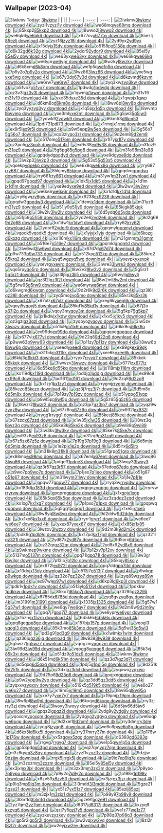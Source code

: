 ## Wallpaper (2023-04)
![3lwkmv](https://w.wallhaven.cc/full/3l/wallhaven-3lwkmv.jpg) Today: [3lwkmv](https://th.wallhaven.cc/small/3l/3lwkmv.jpg)
|      |      |      |
| :----: | :----: | :----: |
|![3lwkmv](https://th.wallhaven.cc/small/3l/3lwkmv.jpg)[3lwkmv download 4k](https://wallhaven.cc/w/3lwkmv)|![zyzl1v](https://th.wallhaven.cc/small/zy/zyzl1v.jpg)[zyzl1v download 4k](https://wallhaven.cc/w/zyzl1v)|![we68mq](https://th.wallhaven.cc/small/we/we68mq.jpg)[we68mq download 4k](https://wallhaven.cc/w/we68mq)|
|![85kxp2](https://th.wallhaven.cc/small/85/85kxp2.jpg)[85kxp2 download 4k](https://wallhaven.cc/w/85kxp2)|![l8wwo2](https://th.wallhaven.cc/small/l8/l8wwo2.jpg)[l8wwo2 download 4k](https://wallhaven.cc/w/l8wwo2)|![we6qk6](https://th.wallhaven.cc/small/we/we6qk6.jpg)[we6qk6 download 4k](https://wallhaven.cc/w/we6qk6)|
|![x677ov](https://th.wallhaven.cc/small/x6/x677ov.jpg)[x677ov download 4k](https://wallhaven.cc/w/x677ov)|![85ezlj](https://th.wallhaven.cc/small/85/85ezlj.jpg)[85ezlj download 4k](https://wallhaven.cc/w/85ezlj)|![zyz18j](https://th.wallhaven.cc/small/zy/zyz18j.jpg)[zyz18j download 4k](https://wallhaven.cc/w/zyz18j)|
|![2yd9yx](https://th.wallhaven.cc/small/2y/2yd9yx.jpg)[2yd9yx download 4k](https://wallhaven.cc/w/2yd9yx)|![jx15dy](https://th.wallhaven.cc/small/jx/jx15dy.jpg)[jx15dy download 4k](https://wallhaven.cc/w/jx15dy)|![o5158p](https://th.wallhaven.cc/small/o5/o5158p.jpg)[o5158p download 4k](https://wallhaven.cc/w/o5158p)|
|![d6k32g](https://th.wallhaven.cc/small/d6/d6k32g.jpg)[d6k32g download 4k](https://wallhaven.cc/w/d6k32g)|![2ydor9](https://th.wallhaven.cc/small/2y/2ydor9.jpg)[2ydor9 download 4k](https://wallhaven.cc/w/2ydor9)|![85el5y](https://th.wallhaven.cc/small/85/85el5y.jpg)[85el5y download 4k](https://wallhaven.cc/w/85el5y)|
|![we63yx](https://th.wallhaven.cc/small/we/we63yx.jpg)[we63yx download 4k](https://wallhaven.cc/w/we63yx)|![we66kq](https://th.wallhaven.cc/small/we/we66kq.jpg)[we66kq download 4k](https://wallhaven.cc/w/we66kq)|![we6ypr](https://th.wallhaven.cc/small/we/we6ypr.jpg)[we6ypr download 4k](https://wallhaven.cc/w/we6ypr)|
|![l8wzky](https://th.wallhaven.cc/small/l8/l8wzky.jpg)[l8wzky download 4k](https://wallhaven.cc/w/l8wzky)|![d6k8xm](https://th.wallhaven.cc/small/d6/d6k8xm.jpg)[d6k8xm download 4k](https://wallhaven.cc/w/d6k8xm)|![we1p5q](https://th.wallhaven.cc/small/we/we1p5q.jpg)[we1p5q download 4k](https://wallhaven.cc/w/we1p5q)|
|![7p9y2o](https://th.wallhaven.cc/small/7p/7p9y2o.jpg)[7p9y2o download 4k](https://wallhaven.cc/w/7p9y2o)|![3lwz86](https://th.wallhaven.cc/small/3l/3lwz86.jpg)[3lwz86 download 4k](https://wallhaven.cc/w/3lwz86)|![yxe5wg](https://th.wallhaven.cc/small/yx/yxe5wg.jpg)[yxe5wg download 4k](https://wallhaven.cc/w/yxe5wg)|
|![x67y3d](https://th.wallhaven.cc/small/x6/x67y3d.jpg)[x67y3d download 4k](https://wallhaven.cc/w/x67y3d)|![d6kzvm](https://th.wallhaven.cc/small/d6/d6kzvm.jpg)[d6kzvm download 4k](https://wallhaven.cc/w/d6kzvm)|![we6rw7](https://th.wallhaven.cc/small/we/we6rw7.jpg)[we6rw7 download 4k](https://wallhaven.cc/w/we6rw7)|
|![zyq3kw](https://th.wallhaven.cc/small/zy/zyq3kw.jpg)[zyq3kw download 4k](https://wallhaven.cc/w/zyq3kw)|![o51vo7](https://th.wallhaven.cc/small/o5/o51vo7.jpg)[o51vo7 download 4k](https://wallhaven.cc/w/o51vo7)|![1pdwdg](https://th.wallhaven.cc/small/1p/1pdwdg.jpg)[1pdwdg download 4k](https://wallhaven.cc/w/1pdwdg)|
|![qz3v3l](https://th.wallhaven.cc/small/qz/qz3v3l.jpg)[qz3v3l download 4k](https://wallhaven.cc/w/qz3v3l)|![jx1qwm](https://th.wallhaven.cc/small/jx/jx1qwm.jpg)[jx1qwm download 4k](https://wallhaven.cc/w/jx1qwm)|![m31v19](https://th.wallhaven.cc/small/m3/m31v19.jpg)[m31v19 download 4k](https://wallhaven.cc/w/m31v19)|
|![yxe35d](https://th.wallhaven.cc/small/yx/yxe35d.jpg)[yxe35d download 4k](https://wallhaven.cc/w/yxe35d)|![jx1qwp](https://th.wallhaven.cc/small/jx/jx1qwp.jpg)[jx1qwp download 4k](https://wallhaven.cc/w/jx1qwp)|![d6km8o](https://th.wallhaven.cc/small/d6/d6km8o.jpg)[d6km8o download 4k](https://wallhaven.cc/w/d6km8o)|
|![l8wv8p](https://th.wallhaven.cc/small/l8/l8wv8p.jpg)[l8wv8p download 4k](https://wallhaven.cc/w/l8wv8p)|![zyq3yy](https://th.wallhaven.cc/small/zy/zyq3yy.jpg)[zyq3yy download 4k](https://wallhaven.cc/w/zyq3yy)|![jx1q5p](https://th.wallhaven.cc/small/jx/jx1q5p.jpg)[jx1q5p download 4k](https://wallhaven.cc/w/jx1q5p)|
|![l8wvmp](https://th.wallhaven.cc/small/l8/l8wvmp.jpg)[l8wvmp download 4k](https://wallhaven.cc/w/l8wvmp)|![yxe3ml](https://th.wallhaven.cc/small/yx/yxe3ml.jpg)[yxe3ml download 4k](https://wallhaven.cc/w/yxe3ml)|![5g5jw3](https://th.wallhaven.cc/small/5g/5g5jw3.jpg)[5g5jw3 download 4k](https://wallhaven.cc/w/5g5jw3)|
|![2ydwk9](https://th.wallhaven.cc/small/2y/2ydwk9.jpg)[2ydwk9 download 4k](https://wallhaven.cc/w/2ydwk9)|![d6km53](https://th.wallhaven.cc/small/d6/d6km53.jpg)[d6km53 download 4k](https://wallhaven.cc/w/d6km53)|![1pdl73](https://th.wallhaven.cc/small/1p/1pdl73.jpg)[1pdl73 download 4k](https://wallhaven.cc/w/1pdl73)|
|![jx1rmq](https://th.wallhaven.cc/small/jx/jx1rmq.jpg)[jx1rmq download 4k](https://wallhaven.cc/w/jx1rmq)|![ex9r5l](https://th.wallhaven.cc/small/ex/ex9r5l.jpg)[ex9r5l download 4k](https://wallhaven.cc/w/ex9r5l)|![p9w5ep](https://th.wallhaven.cc/small/p9/p9w5ep.jpg)[p9w5ep download 4k](https://wallhaven.cc/w/p9w5ep)|
|![5g56o7](https://th.wallhaven.cc/small/5g/5g56o7.jpg)[5g56o7 download 4k](https://wallhaven.cc/w/5g56o7)|![vqo3zl](https://th.wallhaven.cc/small/vq/vqo3zl.jpg)[vqo3zl download 4k](https://wallhaven.cc/w/vqo3zl)|![9d2em8](https://th.wallhaven.cc/small/9d/9d2em8.jpg)[9d2em8 download 4k](https://wallhaven.cc/w/9d2em8)|
|![o517om](https://th.wallhaven.cc/small/o5/o517om.jpg)[o517om download 4k](https://wallhaven.cc/w/o517om)|![jx1l7y](https://th.wallhaven.cc/small/jx/jx1l7y.jpg)[jx1l7y download 4k](https://wallhaven.cc/w/jx1l7y)|![qz3po5](https://th.wallhaven.cc/small/qz/qz3po5.jpg)[qz3po5 download 4k](https://wallhaven.cc/w/qz3po5)|
|![ex9v38](https://th.wallhaven.cc/small/ex/ex9v38.jpg)[ex9v38 download 4k](https://wallhaven.cc/w/ex9v38)|![m31oz9](https://th.wallhaven.cc/small/m3/m31oz9.jpg)[m31oz9 download 4k](https://wallhaven.cc/w/m31oz9)|![5g5pg8](https://th.wallhaven.cc/small/5g/5g5pg8.jpg)[5g5pg8 download 4k](https://wallhaven.cc/w/5g5pg8)|
|![m31o98](https://th.wallhaven.cc/small/m3/m31o98.jpg)[m31o98 download 4k](https://wallhaven.cc/w/m31o98)|![gpqdyd](https://th.wallhaven.cc/small/gp/gpqdyd.jpg)[gpqdyd download 4k](https://wallhaven.cc/w/gpqdyd)|![yxe9dg](https://th.wallhaven.cc/small/yx/yxe9dg.jpg)[yxe9dg download 4k](https://wallhaven.cc/w/yxe9dg)|
|![3lw2p3](https://th.wallhaven.cc/small/3l/3lw2p3.jpg)[3lw2p3 download 4k](https://wallhaven.cc/w/3lw2p3)|![5g53x5](https://th.wallhaven.cc/small/5g/5g53x5.jpg)[5g53x5 download 4k](https://wallhaven.cc/w/5g53x5)|![vqoekp](https://th.wallhaven.cc/small/vq/vqoekp.jpg)[vqoekp download 4k](https://wallhaven.cc/w/vqoekp)|
|![we6x9q](https://th.wallhaven.cc/small/we/we6x9q.jpg)[we6x9q download 4k](https://wallhaven.cc/w/we6x9q)|![rry687](https://th.wallhaven.cc/small/rr/rry687.jpg)[rry687 download 4k](https://wallhaven.cc/w/rry687)|![85kjmy](https://th.wallhaven.cc/small/85/85kjmy.jpg)[85kjmy download 4k](https://wallhaven.cc/w/85kjmy)|
|![gpqdvq](https://th.wallhaven.cc/small/gp/gpqdvq.jpg)[gpqdvq download 4k](https://wallhaven.cc/w/gpqdvq)|![rry661](https://th.wallhaven.cc/small/rr/rry661.jpg)[rry661 download 4k](https://wallhaven.cc/w/rry661)|![m31yw1](https://th.wallhaven.cc/small/m3/m31yw1.jpg)[m31yw1 download 4k](https://wallhaven.cc/w/m31yw1)|
|![gpqd97](https://th.wallhaven.cc/small/gp/gpqd97.jpg)[gpqd97 download 4k](https://wallhaven.cc/w/gpqd97)|![jx1dk5](https://th.wallhaven.cc/small/jx/jx1dk5.jpg)[jx1dk5 download 4k](https://wallhaven.cc/w/jx1dk5)|![jx1d1m](https://th.wallhaven.cc/small/jx/jx1d1m.jpg)[jx1d1m download 4k](https://wallhaven.cc/w/jx1d1m)|
|![yxe9ed](https://th.wallhaven.cc/small/yx/yxe9ed.jpg)[yxe9ed download 4k](https://wallhaven.cc/w/yxe9ed)|![3lw2wv](https://th.wallhaven.cc/small/3l/3lw2wv.jpg)[3lw2wv download 4k](https://wallhaven.cc/w/3lw2wv)|![we6x6r](https://th.wallhaven.cc/small/we/we6x6r.jpg)[we6x6r download 4k](https://wallhaven.cc/w/we6x6r)|
|![kx1d1d](https://th.wallhaven.cc/small/kx/kx1d1d.jpg)[kx1d1d download 4k](https://wallhaven.cc/w/kx1d1d)|![rry6gw](https://th.wallhaven.cc/small/rr/rry6gw.jpg)[rry6gw download 4k](https://wallhaven.cc/w/rry6gw)|![ex9238](https://th.wallhaven.cc/small/ex/ex9238.jpg)[ex9238 download 4k](https://wallhaven.cc/w/ex9238)|
|![gpqdw3](https://th.wallhaven.cc/small/gp/gpqdw3.jpg)[gpqdw3 download 4k](https://wallhaven.cc/w/gpqdw3)|![jx1dem](https://th.wallhaven.cc/small/jx/jx1dem.jpg)[jx1dem download 4k](https://wallhaven.cc/w/jx1dem)|![m31yz9](https://th.wallhaven.cc/small/m3/m31yz9.jpg)[m31yz9 download 4k](https://wallhaven.cc/w/m31yz9)|
|![o51jy9](https://th.wallhaven.cc/small/o5/o51jy9.jpg)[o51jy9 download 4k](https://wallhaven.cc/w/o51jy9)|![85kjgk](https://th.wallhaven.cc/small/85/85kjgk.jpg)[85kjgk download 4k](https://wallhaven.cc/w/85kjgk)|![3lw2lv](https://th.wallhaven.cc/small/3l/3lw2lv.jpg)[3lw2lv download 4k](https://wallhaven.cc/w/3lw2lv)|
|![6d5ydq](https://th.wallhaven.cc/small/6d/6d5ydq.jpg)[6d5ydq download 4k](https://wallhaven.cc/w/6d5ydq)|![o51j59](https://th.wallhaven.cc/small/o5/o51j59.jpg)[o51j59 download 4k](https://wallhaven.cc/w/o51j59)|![2yd2e6](https://th.wallhaven.cc/small/2y/2yd2e6.jpg)[2yd2e6 download 4k](https://wallhaven.cc/w/2yd2e6)|
|![9d2g68](https://th.wallhaven.cc/small/9d/9d2g68.jpg)[9d2g68 download 4k](https://wallhaven.cc/w/9d2g68)|![kx1dw1](https://th.wallhaven.cc/small/kx/kx1dw1.jpg)[kx1dw1 download 4k](https://wallhaven.cc/w/kx1dw1)|![rry62j](https://th.wallhaven.cc/small/rr/rry62j.jpg)[rry62j download 4k](https://wallhaven.cc/w/rry62j)|
|![2ydor9](https://th.wallhaven.cc/small/2y/2ydor9.jpg)[2ydor9 download 4k](https://wallhaven.cc/w/2ydor9)|![gpqmyl](https://th.wallhaven.cc/small/gp/gpqmyl.jpg)[gpqmyl download 4k](https://wallhaven.cc/w/gpqmyl)|![vqodk5](https://th.wallhaven.cc/small/vq/vqodk5.jpg)[vqodk5 download 4k](https://wallhaven.cc/w/vqodk5)|
|![jx1yjy](https://th.wallhaven.cc/small/jx/jx1yjy.jpg)[jx1yjy download 4k](https://wallhaven.cc/w/jx1yjy)|![d6kozg](https://th.wallhaven.cc/small/d6/d6kozg.jpg)[d6kozg download 4k](https://wallhaven.cc/w/d6kozg)|![kx1l6m](https://th.wallhaven.cc/small/kx/kx1l6m.jpg)[kx1l6m download 4k](https://wallhaven.cc/w/kx1l6m)|
|![m31gmm](https://th.wallhaven.cc/small/m3/m31gmm.jpg)[m31gmm download 4k](https://wallhaven.cc/w/m31gmm)|![o516e7](https://th.wallhaven.cc/small/o5/o516e7.jpg)[o516e7 download 4k](https://wallhaven.cc/w/o516e7)|![gpqmld](https://th.wallhaven.cc/small/gp/gpqmld.jpg)[gpqmld download 4k](https://wallhaven.cc/w/gpqmld)|
|![3lw6wd](https://th.wallhaven.cc/small/3l/3lw6wd.jpg)[3lw6wd download 4k](https://wallhaven.cc/w/3lw6wd)|![x67d7d](https://th.wallhaven.cc/small/x6/x67d7d.jpg)[x67d7d download 4k](https://wallhaven.cc/w/x67d7d)|![p9w733](https://th.wallhaven.cc/small/p9/p9w733.jpg)[p9w733 download 4k](https://wallhaven.cc/w/p9w733)|
|![o512kp](https://th.wallhaven.cc/small/o5/o512kp.jpg)[o512kp download 4k](https://wallhaven.cc/w/o512kp)|![85krq2](https://th.wallhaven.cc/small/85/85krq2.jpg)[85krq2 download 4k](https://wallhaven.cc/w/85krq2)|![zyq5wg](https://th.wallhaven.cc/small/zy/zyq5wg.jpg)[zyq5wg download 4k](https://wallhaven.cc/w/zyq5wg)|
|![yxevpk](https://th.wallhaven.cc/small/yx/yxevpk.jpg)[yxevpk download 4k](https://wallhaven.cc/w/yxevpk)|![yxevrg](https://th.wallhaven.cc/small/yx/yxevrg.jpg)[yxevrg download 4k](https://wallhaven.cc/w/yxevrg)|![3lwre3](https://th.wallhaven.cc/small/3l/3lwre3.jpg)[3lwre3 download 4k](https://wallhaven.cc/w/3lwre3)|
|![vqo5rp](https://th.wallhaven.cc/small/vq/vqo5rp.jpg)[vqo5rp download 4k](https://wallhaven.cc/w/vqo5rp)|![l8w2v2](https://th.wallhaven.cc/small/l8/l8w2v2.jpg)[l8w2v2 download 4k](https://wallhaven.cc/w/l8w2v2)|![5g5rz1](https://th.wallhaven.cc/small/5g/5g5rz1.jpg)[5g5rz1 download 4k](https://wallhaven.cc/w/5g5rz1)|
|![qz3lj5](https://th.wallhaven.cc/small/qz/qz3lj5.jpg)[qz3lj5 download 4k](https://wallhaven.cc/w/qz3lj5)|![p9wylj](https://th.wallhaven.cc/small/p9/p9wylj.jpg)[p9wylj download 4k](https://wallhaven.cc/w/p9wylj)|![qz3l2l](https://th.wallhaven.cc/small/qz/qz3l2l.jpg)[qz3l2l download 4k](https://wallhaven.cc/w/qz3l2l)|
|![l8w2ml](https://th.wallhaven.cc/small/l8/l8w2ml.jpg)[l8w2ml download 4k](https://wallhaven.cc/w/l8w2ml)|![5g5rw9](https://th.wallhaven.cc/small/5g/5g5rw9.jpg)[5g5rw9 download 4k](https://wallhaven.cc/w/5g5rw9)|![we6myr](https://th.wallhaven.cc/small/we/we6myr.jpg)[we6myr download 4k](https://wallhaven.cc/w/we6myr)|
|![d6kwgm](https://th.wallhaven.cc/small/d6/d6kwgm.jpg)[d6kwgm download 4k](https://wallhaven.cc/w/d6kwgm)|![9d2r6k](https://th.wallhaven.cc/small/9d/9d2r6k.jpg)[9d2r6k download 4k](https://wallhaven.cc/w/9d2r6k)|![qz3l6l](https://th.wallhaven.cc/small/qz/qz3l6l.jpg)[qz3l6l download 4k](https://wallhaven.cc/w/qz3l6l)|
|![zyq5mo](https://th.wallhaven.cc/small/zy/zyq5mo.jpg)[zyq5mo download 4k](https://wallhaven.cc/w/zyq5mo)|![85kr3k](https://th.wallhaven.cc/small/85/85kr3k.jpg)[85kr3k download 4k](https://wallhaven.cc/w/85kr3k)|![x67plz](https://th.wallhaven.cc/small/x6/x67plz.jpg)[x67plz download 4k](https://wallhaven.cc/w/x67plz)|
|![yxeg6k](https://th.wallhaven.cc/small/yx/yxeg6k.jpg)[yxeg6k download 4k](https://wallhaven.cc/w/yxeg6k)|![vqoyj5](https://th.wallhaven.cc/small/vq/vqoyj5.jpg)[vqoyj5 download 4k](https://wallhaven.cc/w/vqoyj5)|![85kd1y](https://th.wallhaven.cc/small/85/85kd1y.jpg)[85kd1y download 4k](https://wallhaven.cc/w/85kd1y)|
|![x67j2o](https://th.wallhaven.cc/small/x6/x67j2o.jpg)[x67j2o download 4k](https://wallhaven.cc/w/x67j2o)|![vqoy3m](https://th.wallhaven.cc/small/vq/vqoy3m.jpg)[vqoy3m download 4k](https://wallhaven.cc/w/vqoy3m)|![5g5kp7](https://th.wallhaven.cc/small/5g/5g5kp7.jpg)[5g5kp7 download 4k](https://wallhaven.cc/w/5g5kp7)|
|![jx1kdw](https://th.wallhaven.cc/small/jx/jx1kdw.jpg)[jx1kdw download 4k](https://wallhaven.cc/w/jx1kdw)|![jx1kv5](https://th.wallhaven.cc/small/jx/jx1kv5.jpg)[jx1kv5 download 4k](https://wallhaven.cc/w/jx1kv5)|![qz3gzl](https://th.wallhaven.cc/small/qz/qz3gzl.jpg)[qz3gzl download 4k](https://wallhaven.cc/w/qz3gzl)|
|![zyqoyo](https://th.wallhaven.cc/small/zy/zyqoyo.jpg)[zyqoyo download 4k](https://wallhaven.cc/w/zyqoyo)|![3lw5zv](https://th.wallhaven.cc/small/3l/3lw5zv.jpg)[3lw5zv download 4k](https://wallhaven.cc/w/3lw5zv)|![o51lx9](https://th.wallhaven.cc/small/o5/o51lx9.jpg)[o51lx9 download 4k](https://wallhaven.cc/w/o51lx9)|
|![d6kk9o](https://th.wallhaven.cc/small/d6/d6kk9o.jpg)[d6kk9o download 4k](https://wallhaven.cc/w/d6kk9o)|![ex99do](https://th.wallhaven.cc/small/ex/ex99do.jpg)[ex99do download 4k](https://wallhaven.cc/w/ex99do)|![gpqqoe](https://th.wallhaven.cc/small/gp/gpqqoe.jpg)[gpqqoe download 4k](https://wallhaven.cc/w/gpqqoe)|
|![x677vl](https://th.wallhaven.cc/small/x6/x677vl.jpg)[x677vl download 4k](https://wallhaven.cc/w/x677vl)|![9d22q8](https://th.wallhaven.cc/small/9d/9d22q8.jpg)[9d22q8 download 4k](https://wallhaven.cc/w/9d22q8)|![p9ww63](https://th.wallhaven.cc/small/p9/p9ww63.jpg)[p9ww63 download 4k](https://wallhaven.cc/w/p9ww63)|
|![7p11zy](https://th.wallhaven.cc/small/7p/7p11zy.jpg)[7p11zy download 4k](https://wallhaven.cc/w/7p11zy)|![l8ww6p](https://th.wallhaven.cc/small/l8/l8ww6p.jpg)[l8ww6p download 4k](https://wallhaven.cc/w/l8ww6p)|![yxeedl](https://th.wallhaven.cc/small/yx/yxeedl.jpg)[yxeedl download 4k](https://wallhaven.cc/w/yxeedl)|
|![ex99gk](https://th.wallhaven.cc/small/ex/ex99gk.jpg)[ex99gk download 4k](https://wallhaven.cc/w/ex99gk)|![m3115k](https://th.wallhaven.cc/small/m3/m3115k.jpg)[m3115k download 4k](https://wallhaven.cc/w/m3115k)|![yxee6k](https://th.wallhaven.cc/small/yx/yxee6k.jpg)[yxee6k download 4k](https://wallhaven.cc/w/yxee6k)|
|![d6kkj3](https://th.wallhaven.cc/small/d6/d6kkj3.jpg)[d6kkj3 download 4k](https://wallhaven.cc/w/d6kkj3)|![rryyx7](https://th.wallhaven.cc/small/rr/rryyx7.jpg)[rryyx7 download 4k](https://wallhaven.cc/w/rryyx7)|![85kkok](https://th.wallhaven.cc/small/85/85kkok.jpg)[85kkok download 4k](https://wallhaven.cc/w/85kkok)|
|![3lwwzv](https://th.wallhaven.cc/small/3l/3lwwzv.jpg)[3lwwzv download 4k](https://wallhaven.cc/w/3lwwzv)|![x677lz](https://th.wallhaven.cc/small/x6/x677lz.jpg)[x677lz download 4k](https://wallhaven.cc/w/x677lz)|![6d55kq](https://th.wallhaven.cc/small/6d/6d55kq.jpg)[6d55kq download 4k](https://wallhaven.cc/w/6d55kq)|
|![jx118m](https://th.wallhaven.cc/small/jx/jx118m.jpg)[jx118m download 4k](https://wallhaven.cc/w/jx118m)|![kx119d](https://th.wallhaven.cc/small/kx/kx119d.jpg)[kx119d download 4k](https://wallhaven.cc/w/kx119d)|![1pddjg](https://th.wallhaven.cc/small/1p/1pddjg.jpg)[1pddjg download 4k](https://wallhaven.cc/w/1pddjg)|
|![ex99o8](https://th.wallhaven.cc/small/ex/ex99o8.jpg)[ex99o8 download 4k](https://wallhaven.cc/w/ex99o8)|![1pd161](https://th.wallhaven.cc/small/1p/1pd161.jpg)[1pd161 download 4k](https://wallhaven.cc/w/1pd161)|![9d2zq8](https://th.wallhaven.cc/small/9d/9d2zq8.jpg)[9d2zq8 download 4k](https://wallhaven.cc/w/9d2zq8)|
|![kx1zy1](https://th.wallhaven.cc/small/kx/kx1zy1.jpg)[kx1zy1 download 4k](https://wallhaven.cc/w/kx1zy1)|![rrygmj](https://th.wallhaven.cc/small/rr/rrygmj.jpg)[rrygmj download 4k](https://wallhaven.cc/w/rrygmj)|![85kezo](https://th.wallhaven.cc/small/85/85kezo.jpg)[85kezo download 4k](https://wallhaven.cc/w/85kezo)|
|![qz3j7r](https://th.wallhaven.cc/small/qz/qz3j7r.jpg)[qz3j7r download 4k](https://wallhaven.cc/w/qz3j7r)|![6d5m8x](https://th.wallhaven.cc/small/6d/6d5m8x.jpg)[6d5m8x download 4k](https://wallhaven.cc/w/6d5m8x)|![7p19zy](https://th.wallhaven.cc/small/7p/7p19zy.jpg)[7p19zy download 4k](https://wallhaven.cc/w/7p19zy)|
|![o51ypp](https://th.wallhaven.cc/small/o5/o51ypp.jpg)[o51ypp download 4k](https://wallhaven.cc/w/o51ypp)|![p9wl5p](https://th.wallhaven.cc/small/p9/p9wl5p.jpg)[p9wl5p download 4k](https://wallhaven.cc/w/p9wl5p)|![5g5z65](https://th.wallhaven.cc/small/5g/5g5z65.jpg)[5g5z65 download 4k](https://wallhaven.cc/w/5g5z65)|
|![l8wzr2](https://th.wallhaven.cc/small/l8/l8wzr2.jpg)[l8wzr2 download 4k](https://wallhaven.cc/w/l8wzr2)|![qz3jp7](https://th.wallhaven.cc/small/qz/qz3jp7.jpg)[qz3jp7 download 4k](https://wallhaven.cc/w/qz3jp7)|![zyqz9w](https://th.wallhaven.cc/small/zy/zyqz9w.jpg)[zyqz9w download 4k](https://wallhaven.cc/w/zyqz9w)|
|![x67z9o](https://th.wallhaven.cc/small/x6/x67z9o.jpg)[x67z9o download 4k](https://wallhaven.cc/w/x67z9o)|![ex932l](https://th.wallhaven.cc/small/ex/ex932l.jpg)[ex932l download 4k](https://wallhaven.cc/w/ex932l)|![rrygg1](https://th.wallhaven.cc/small/rr/rrygg1.jpg)[rrygg1 download 4k](https://wallhaven.cc/w/rrygg1)|
|![85keej](https://th.wallhaven.cc/small/85/85keej.jpg)[85keej download 4k](https://wallhaven.cc/w/85keej)|![x67zzd](https://th.wallhaven.cc/small/x6/x67zzd.jpg)[x67zzd download 4k](https://wallhaven.cc/w/x67zzd)|![jx1w35](https://th.wallhaven.cc/small/jx/jx1w35.jpg)[jx1w35 download 4k](https://wallhaven.cc/w/jx1w35)|
|![l8wz3q](https://th.wallhaven.cc/small/l8/l8wz3q.jpg)[l8wz3q download 4k](https://wallhaven.cc/w/l8wz3q)|![85ke3k](https://th.wallhaven.cc/small/85/85ke3k.jpg)[85ke3k download 4k](https://wallhaven.cc/w/85ke3k)|![p9wl89](https://th.wallhaven.cc/small/p9/p9wl89.jpg)[p9wl89 download 4k](https://wallhaven.cc/w/p9wl89)|
|![3lw3kv](https://th.wallhaven.cc/small/3l/3lw3kv.jpg)[3lw3kv download 4k](https://wallhaven.cc/w/3lw3kv)|![85ke7k](https://th.wallhaven.cc/small/85/85ke7k.jpg)[85ke7k download 4k](https://wallhaven.cc/w/85ke7k)|![ex93z8](https://th.wallhaven.cc/small/ex/ex93z8.jpg)[ex93z8 download 4k](https://wallhaven.cc/w/ex93z8)|
|![m31zq9](https://th.wallhaven.cc/small/m3/m31zq9.jpg)[m31zq9 download 4k](https://wallhaven.cc/w/m31zq9)|![x67z5z](https://th.wallhaven.cc/small/x6/x67z5z.jpg)[x67z5z download 4k](https://wallhaven.cc/w/x67z5z)|![7p19g3](https://th.wallhaven.cc/small/7p/7p19g3.jpg)[7p19g3 download 4k](https://wallhaven.cc/w/7p19g3)|
|![6d5mjq](https://th.wallhaven.cc/small/6d/6d5mjq.jpg)[6d5mjq download 4k](https://wallhaven.cc/w/6d5mjq)|![jx1e2p](https://th.wallhaven.cc/small/jx/jx1e2p.jpg)[jx1e2p download 4k](https://wallhaven.cc/w/jx1e2p)|![6d5lrx](https://th.wallhaven.cc/small/6d/6d5lrx.jpg)[6d5lrx download 4k](https://wallhaven.cc/w/6d5lrx)|
|![m31lk8](https://th.wallhaven.cc/small/m3/m31lk8.jpg)[m31lk8 download 4k](https://wallhaven.cc/w/m31lk8)|![o51grp](https://th.wallhaven.cc/small/o5/o51grp.jpg)[o51grp download 4k](https://wallhaven.cc/w/o51grp)|![ex98mo](https://th.wallhaven.cc/small/ex/ex98mo.jpg)[ex98mo download 4k](https://wallhaven.cc/w/ex98mo)|
|![x67eml](https://th.wallhaven.cc/small/x6/x67eml.jpg)[x67eml download 4k](https://wallhaven.cc/w/x67eml)|![3lwq86](https://th.wallhaven.cc/small/3l/3lwq86.jpg)[3lwq86 download 4k](https://wallhaven.cc/w/3lwq86)|![1pdqe3](https://th.wallhaven.cc/small/1p/1pdqe3.jpg)[1pdqe3 download 4k](https://wallhaven.cc/w/1pdqe3)|
|![3lwqy3](https://th.wallhaven.cc/small/3l/3lwqy3.jpg)[3lwqy3 download 4k](https://wallhaven.cc/w/3lwqy3)|![qz3r57](https://th.wallhaven.cc/small/qz/qz3r57.jpg)[qz3r57 download 4k](https://wallhaven.cc/w/qz3r57)|![x67edo](https://th.wallhaven.cc/small/x6/x67edo.jpg)[x67edo download 4k](https://wallhaven.cc/w/x67edo)|
|![p9wo7p](https://th.wallhaven.cc/small/p9/p9wo7p.jpg)[p9wo7p download 4k](https://wallhaven.cc/w/p9wo7p)|![7p1jeo](https://th.wallhaven.cc/small/7p/7p1jeo.jpg)[7p1jeo download 4k](https://wallhaven.cc/w/7p1jeo)|![o51g67](https://th.wallhaven.cc/small/o5/o51g67.jpg)[o51g67 download 4k](https://wallhaven.cc/w/o51g67)|
|![m31lwy](https://th.wallhaven.cc/small/m3/m31lwy.jpg)[m31lwy download 4k](https://wallhaven.cc/w/m31lwy)|![7p1j1e](https://th.wallhaven.cc/small/7p/7p1j1e.jpg)[7p1j1e download 4k](https://wallhaven.cc/w/7p1j1e)|![gpqw77](https://th.wallhaven.cc/small/gp/gpqw77.jpg)[gpqw77 download 4k](https://wallhaven.cc/w/gpqw77)|
|![rryq3w](https://th.wallhaven.cc/small/rr/rryq3w.jpg)[rryq3w download 4k](https://wallhaven.cc/w/rryq3w)|![kx183d](https://th.wallhaven.cc/small/kx/kx183d.jpg)[kx183d download 4k](https://wallhaven.cc/w/kx183d)|![zyqpgo](https://th.wallhaven.cc/small/zy/zyqpgo.jpg)[zyqpgo download 4k](https://wallhaven.cc/w/zyqpgo)|
|![rryrvw](https://th.wallhaven.cc/small/rr/rryrvw.jpg)[rryrvw download 4k](https://wallhaven.cc/w/rryrvw)|![gpqpre](https://th.wallhaven.cc/small/gp/gpqpre.jpg)[gpqpre download 4k](https://wallhaven.cc/w/gpqpre)|![jx1xgp](https://th.wallhaven.cc/small/jx/jx1xgp.jpg)[jx1xgp download 4k](https://wallhaven.cc/w/jx1xgp)|
|![85k5qo](https://th.wallhaven.cc/small/85/85k5qo.jpg)[85k5qo download 4k](https://wallhaven.cc/w/85k5qo)|![qz3zqd](https://th.wallhaven.cc/small/qz/qz3zqd.jpg)[qz3zqd download 4k](https://wallhaven.cc/w/qz3zqd)|![kx1xg7](https://th.wallhaven.cc/small/kx/kx1xg7.jpg)[kx1xg7 download 4k](https://wallhaven.cc/w/kx1xg7)|
|![7p1pxo](https://th.wallhaven.cc/small/7p/7p1pxo.jpg)[7p1pxo download 4k](https://wallhaven.cc/w/7p1pxo)|![gpqpwq](https://th.wallhaven.cc/small/gp/gpqpwq.jpg)[gpqpwq download 4k](https://wallhaven.cc/w/gpqpwq)|![5g5gg1](https://th.wallhaven.cc/small/5g/5g5gg1.jpg)[5g5gg1 download 4k](https://wallhaven.cc/w/5g5gg1)|
|![jx1xe5](https://th.wallhaven.cc/small/jx/jx1xe5.jpg)[jx1xe5 download 4k](https://wallhaven.cc/w/jx1xe5)|![l8w8yq](https://th.wallhaven.cc/small/l8/l8w8yq.jpg)[l8w8yq download 4k](https://wallhaven.cc/w/l8w8yq)|![9d2ddw](https://th.wallhaven.cc/small/9d/9d2ddw.jpg)[9d2ddw download 4k](https://wallhaven.cc/w/9d2ddw)|
|![kx1xx6](https://th.wallhaven.cc/small/kx/kx1xx6.jpg)[kx1xx6 download 4k](https://wallhaven.cc/w/kx1xx6)|![rryrr1](https://th.wallhaven.cc/small/rr/rryrr1.jpg)[rryrr1 download 4k](https://wallhaven.cc/w/rryrr1)|![we6ee7](https://th.wallhaven.cc/small/we/we6ee7.jpg)[we6ee7 download 4k](https://wallhaven.cc/w/we6ee7)|
|![yxex87](https://th.wallhaven.cc/small/yx/yxex87.jpg)[yxex87 download 4k](https://wallhaven.cc/w/yxex87)|![jx1x85](https://th.wallhaven.cc/small/jx/jx1x85.jpg)[jx1x85 download 4k](https://wallhaven.cc/w/jx1x85)|![3lwzxv](https://th.wallhaven.cc/small/3l/3lwzxv.jpg)[3lwzxv download 4k](https://wallhaven.cc/w/3lwzxv)|
|![9d2m3k](https://th.wallhaven.cc/small/9d/9d2m3k.jpg)[9d2m3k download 4k](https://wallhaven.cc/w/9d2m3k)|![1pdk9g](https://th.wallhaven.cc/small/1p/1pdk9g.jpg)[1pdk9g download 4k](https://wallhaven.cc/w/1pdk9g)|![kx17pd](https://th.wallhaven.cc/small/kx/kx17pd.jpg)[kx17pd download 4k](https://wallhaven.cc/w/kx17pd)|
|![qz321l](https://th.wallhaven.cc/small/qz/qz321l.jpg)[qz321l download 4k](https://wallhaven.cc/w/qz321l)|![2yd87x](https://th.wallhaven.cc/small/2y/2yd87x.jpg)[2yd87x download 4k](https://wallhaven.cc/w/2yd87x)|![6d5orx](https://th.wallhaven.cc/small/6d/6d5orx.jpg)[6d5orx download 4k](https://wallhaven.cc/w/6d5orx)|
|![qz32qr](https://th.wallhaven.cc/small/qz/qz32qr.jpg)[qz32qr download 4k](https://wallhaven.cc/w/qz32qr)|![2yd8x9](https://th.wallhaven.cc/small/2y/2yd8x9.jpg)[2yd8x9 download 4k](https://wallhaven.cc/w/2yd8x9)|![p9wkme](https://th.wallhaven.cc/small/p9/p9wkme.jpg)[p9wkme download 4k](https://wallhaven.cc/w/p9wkme)|
|![7p12xv](https://th.wallhaven.cc/small/7p/7p12xv.jpg)[7p12xv download 4k](https://wallhaven.cc/w/7p12xv)|![o5137m](https://th.wallhaven.cc/small/o5/o5137m.jpg)[o5137m download 4k](https://wallhaven.cc/w/o5137m)|![gpq71l](https://th.wallhaven.cc/small/gp/gpq71l.jpg)[gpq71l download 4k](https://wallhaven.cc/w/gpq71l)|
|![l8w3gr](https://th.wallhaven.cc/small/l8/l8w3gr.jpg)[l8w3gr download 4k](https://wallhaven.cc/w/l8w3gr)|![7p12lo](https://th.wallhaven.cc/small/7p/7p12lo.jpg)[7p12lo download 4k](https://wallhaven.cc/w/7p12lo)|![85kojy](https://th.wallhaven.cc/small/85/85kojy.jpg)[85kojy download 4k](https://wallhaven.cc/w/85kojy)|
|![ex972l](https://th.wallhaven.cc/small/ex/ex972l.jpg)[ex972l download 4k](https://wallhaven.cc/w/ex972l)|![gpq7dd](https://th.wallhaven.cc/small/gp/gpq7dd.jpg)[gpq7dd download 4k](https://wallhaven.cc/w/gpq7dd)|![jx13dy](https://th.wallhaven.cc/small/jx/jx13dy.jpg)[jx13dy download 4k](https://wallhaven.cc/w/jx13dy)|
|![o513j7](https://th.wallhaven.cc/small/o5/o513j7.jpg)[o513j7 download 4k](https://wallhaven.cc/w/o513j7)|![p9wkgp](https://th.wallhaven.cc/small/p9/p9wkgp.jpg)[p9wkgp download 4k](https://wallhaven.cc/w/p9wkgp)|![qz32o7](https://th.wallhaven.cc/small/qz/qz32o7.jpg)[qz32o7 download 4k](https://wallhaven.cc/w/qz32o7)|
|![zyq89w](https://th.wallhaven.cc/small/zy/zyq89w.jpg)[zyq89w download 4k](https://wallhaven.cc/w/zyq89w)|![ex97wl](https://th.wallhaven.cc/small/ex/ex97wl.jpg)[ex97wl download 4k](https://wallhaven.cc/w/ex97wl)|![d6kp3l](https://th.wallhaven.cc/small/d6/d6kp3l.jpg)[d6kp3l download 4k](https://wallhaven.cc/w/d6kp3l)|
|![1pdk1v](https://th.wallhaven.cc/small/1p/1pdk1v.jpg)[1pdk1v download 4k](https://wallhaven.cc/w/1pdk1v)|![o513yl](https://th.wallhaven.cc/small/o5/o513yl.jpg)[o513yl download 4k](https://wallhaven.cc/w/o513yl)|![1pdkkw](https://th.wallhaven.cc/small/1p/1pdkkw.jpg)[1pdkkw download 4k](https://wallhaven.cc/w/1pdkkw)|
|![85ko7j](https://th.wallhaven.cc/small/85/85ko7j.jpg)[85ko7j download 4k](https://wallhaven.cc/w/85ko7j)|![qz3295](https://th.wallhaven.cc/small/qz/qz3295.jpg)[qz3295 download 4k](https://wallhaven.cc/w/qz3295)|![x6785d](https://th.wallhaven.cc/small/x6/x6785d.jpg)[x6785d download 4k](https://wallhaven.cc/w/x6785d)|
|![zyq8gv](https://th.wallhaven.cc/small/zy/zyq8gv.jpg)[zyq8gv download 4k](https://wallhaven.cc/w/zyq8gv)|![m31991](https://th.wallhaven.cc/small/m3/m31991.jpg)[m31991 download 4k](https://wallhaven.cc/w/m31991)|![jx1335](https://th.wallhaven.cc/small/jx/jx1335.jpg)[jx1335 download 4k](https://wallhaven.cc/w/jx1335)|
|![5g57w1](https://th.wallhaven.cc/small/5g/5g57w1.jpg)[5g57w1 download 4k](https://wallhaven.cc/w/5g57w1)|![we6qy7](https://th.wallhaven.cc/small/we/we6qy7.jpg)[we6qy7 download 4k](https://wallhaven.cc/w/we6qy7)|![9d2m6w](https://th.wallhaven.cc/small/9d/9d2m6w.jpg)[9d2m6w download 4k](https://wallhaven.cc/w/9d2m6w)|
|![gpq7j7](https://th.wallhaven.cc/small/gp/gpq7j7.jpg)[gpq7j7 download 4k](https://wallhaven.cc/w/gpq7j7)|![we6ypr](https://th.wallhaven.cc/small/we/we6ypr.jpg)[we6ypr download 4k](https://wallhaven.cc/w/we6ypr)|![jx15zm](https://th.wallhaven.cc/small/jx/jx15zm.jpg)[jx15zm download 4k](https://wallhaven.cc/w/jx15zm)|
|![6d5k6x](https://th.wallhaven.cc/small/6d/6d5k6x.jpg)[6d5k6x download 4k](https://wallhaven.cc/w/6d5k6x)|![gpq8ge](https://th.wallhaven.cc/small/gp/gpq8ge.jpg)[gpq8ge download 4k](https://wallhaven.cc/w/gpq8ge)|![jx157p](https://th.wallhaven.cc/small/jx/jx157p.jpg)[jx157p download 4k](https://wallhaven.cc/w/jx157p)|
|![vqogl3](https://th.wallhaven.cc/small/vq/vqogl3.jpg)[vqogl3 download 4k](https://wallhaven.cc/w/vqogl3)|![85k3mo](https://th.wallhaven.cc/small/85/85k3mo.jpg)[85k3mo download 4k](https://wallhaven.cc/w/85k3mo)|![5g5wj3](https://th.wallhaven.cc/small/5g/5g5wj3.jpg)[5g5wj3 download 4k](https://wallhaven.cc/w/5g5wj3)|
|![1pd3g9](https://th.wallhaven.cc/small/1p/1pd3g9.jpg)[1pd3g9 download 4k](https://wallhaven.cc/w/1pd3g9)|![kx1wlm](https://th.wallhaven.cc/small/kx/kx1wlm.jpg)[kx1wlm download 4k](https://wallhaven.cc/w/kx1wlm)|![qz36jq](https://th.wallhaven.cc/small/qz/qz36jq.jpg)[qz36jq download 4k](https://wallhaven.cc/w/qz36jq)|
|![3lw939](https://th.wallhaven.cc/small/3l/3lw939.jpg)[3lw939 download 4k](https://wallhaven.cc/w/3lw939)|![5g5wz7](https://th.wallhaven.cc/small/5g/5g5wz7.jpg)[5g5wz7 download 4k](https://wallhaven.cc/w/5g5wz7)|![vqogzm](https://th.wallhaven.cc/small/vq/vqogzm.jpg)[vqogzm download 4k](https://wallhaven.cc/w/vqogzm)|
|![3lw99d](https://th.wallhaven.cc/small/3l/3lw99d.jpg)[3lw99d download 4k](https://wallhaven.cc/w/3lw99d)|![vqogg8](https://th.wallhaven.cc/small/vq/vqogg8.jpg)[vqogg8 download 4k](https://wallhaven.cc/w/vqogg8)|![85k3xj](https://th.wallhaven.cc/small/85/85k3xj.jpg)[85k3xj download 4k](https://wallhaven.cc/w/85k3xj)|
|![o51dz9](https://th.wallhaven.cc/small/o5/o51dz9.jpg)[o51dz9 download 4k](https://wallhaven.cc/w/o51dz9)|![3lwkmv](https://th.wallhaven.cc/small/3l/3lwkmv.jpg)[3lwkmv download 4k](https://wallhaven.cc/w/3lwkmv)|![d6k51m](https://th.wallhaven.cc/small/d6/d6k51m.jpg)[d6k51m download 4k](https://wallhaven.cc/w/d6k51m)|
|![qz3d7l](https://th.wallhaven.cc/small/qz/qz3d7l.jpg)[qz3d7l download 4k](https://wallhaven.cc/w/qz3d7l)|![6d5qxq](https://th.wallhaven.cc/small/6d/6d5qxq.jpg)[6d5qxq download 4k](https://wallhaven.cc/w/6d5qxq)|![1pdj5g](https://th.wallhaven.cc/small/1p/1pdj5g.jpg)[1pdj5g download 4k](https://wallhaven.cc/w/1pdj5g)|
|![9d251k](https://th.wallhaven.cc/small/9d/9d251k.jpg)[9d251k download 4k](https://wallhaven.cc/w/9d251k)|![qz3dxl](https://th.wallhaven.cc/small/qz/qz3dxl.jpg)[qz3dxl download 4k](https://wallhaven.cc/w/qz3dxl)|![zyqxwo](https://th.wallhaven.cc/small/zy/zyqxwo.jpg)[zyqxwo download 4k](https://wallhaven.cc/w/zyqxwo)|
|![9d25p8](https://th.wallhaven.cc/small/9d/9d25p8.jpg)[9d25p8 download 4k](https://wallhaven.cc/w/9d25p8)|![gpqjxe](https://th.wallhaven.cc/small/gp/gpqjxe.jpg)[gpqjxe download 4k](https://wallhaven.cc/w/gpqjxe)|![p9w2yp](https://th.wallhaven.cc/small/p9/p9w2yp.jpg)[p9w2yp download 4k](https://wallhaven.cc/w/p9w2yp)|
|![qz3dd5](https://th.wallhaven.cc/small/qz/qz3dd5.jpg)[qz3dd5 download 4k](https://wallhaven.cc/w/qz3dd5)|![zyqxxv](https://th.wallhaven.cc/small/zy/zyqxxv.jpg)[zyqxxv download 4k](https://wallhaven.cc/w/zyqxxv)|![o519k5](https://th.wallhaven.cc/small/o5/o519k5.jpg)[o519k5 download 4k](https://wallhaven.cc/w/o519k5)|
|![we6o27](https://th.wallhaven.cc/small/we/we6o27.jpg)[we6o27 download 4k](https://wallhaven.cc/w/we6o27)|![jx19m5](https://th.wallhaven.cc/small/jx/jx19m5.jpg)[jx19m5 download 4k](https://wallhaven.cc/w/jx19m5)|![l8w95q](https://th.wallhaven.cc/small/l8/l8w95q.jpg)[l8w95q download 4k](https://wallhaven.cc/w/l8w95q)|
|![yxe7y7](https://th.wallhaven.cc/small/yx/yxe7y7.jpg)[yxe7y7 download 4k](https://wallhaven.cc/w/yxe7y7)|![jx19pm](https://th.wallhaven.cc/small/jx/jx19pm.jpg)[jx19pm download 4k](https://wallhaven.cc/w/jx19pm)|![l8w9pl](https://th.wallhaven.cc/small/l8/l8w9pl.jpg)[l8w9pl download 4k](https://wallhaven.cc/w/l8w9pl)|
|![d6kxqo](https://th.wallhaven.cc/small/d6/d6kxqo.jpg)[d6kxqo download 4k](https://wallhaven.cc/w/d6kxqo)|![rry3zj](https://th.wallhaven.cc/small/rr/rry3zj.jpg)[rry3zj download 4k](https://wallhaven.cc/w/rry3zj)|![3lwoyy](https://th.wallhaven.cc/small/3l/3lwoyy.jpg)[3lwoyy download 4k](https://wallhaven.cc/w/3lwoyy)|
|![6d5jw6](https://th.wallhaven.cc/small/6d/6d5jw6.jpg)[6d5jw6 download 4k](https://wallhaven.cc/w/6d5jw6)|![gpqz2l](https://th.wallhaven.cc/small/gp/gpqz2l.jpg)[gpqz2l download 4k](https://wallhaven.cc/w/gpqz2l)|![2ydg9y](https://th.wallhaven.cc/small/2y/2ydg9y.jpg)[2ydg9y download 4k](https://wallhaven.cc/w/2ydg9y)|
|![vqoxqm](https://th.wallhaven.cc/small/vq/vqoxqm.jpg)[vqoxqm download 4k](https://wallhaven.cc/w/vqoxqm)|![2ydgyg](https://th.wallhaven.cc/small/2y/2ydgyg.jpg)[2ydgyg download 4k](https://wallhaven.cc/w/2ydgyg)|![we6oqp](https://th.wallhaven.cc/small/we/we6oqp.jpg)[we6oqp download 4k](https://wallhaven.cc/w/we6oqp)|
|![9d2xm1](https://th.wallhaven.cc/small/9d/9d2xm1.jpg)[9d2xm1 download 4k](https://wallhaven.cc/w/9d2xm1)|![rry3dm](https://th.wallhaven.cc/small/rr/rry3dm.jpg)[rry3dm download 4k](https://wallhaven.cc/w/rry3dm)|![zyqg8j](https://th.wallhaven.cc/small/zy/zyqg8j.jpg)[zyqg8j download 4k](https://wallhaven.cc/w/zyqg8j)|
|![we6o8p](https://th.wallhaven.cc/small/we/we6o8p.jpg)[we6o8p download 4k](https://wallhaven.cc/w/we6o8p)|![d6kx5l](https://th.wallhaven.cc/small/d6/d6kx5l.jpg)[d6kx5l download 4k](https://wallhaven.cc/w/d6kx5l)|![rry37m](https://th.wallhaven.cc/small/rr/rry37m.jpg)[rry37m download 4k](https://wallhaven.cc/w/rry37m)|
|![1p176w](https://th.wallhaven.cc/small/1p/1p176w.jpg)[1p176w download 4k](https://wallhaven.cc/w/1p176w)|![yx5zgg](https://th.wallhaven.cc/small/yx/yx5zgg.jpg)[yx5zgg download 4k](https://wallhaven.cc/w/yx5zgg)|![d6393g](https://th.wallhaven.cc/small/d6/d6393g.jpg)[d6393g download 4k](https://wallhaven.cc/w/d6393g)|
|![rrgvg7](https://th.wallhaven.cc/small/rr/rrgvg7.jpg)[rrgvg7 download 4k](https://wallhaven.cc/w/rrgvg7)|![we1p5q](https://th.wallhaven.cc/small/we/we1p5q.jpg)[we1p5q download 4k](https://wallhaven.cc/w/we1p5q)|![gp53pd](https://th.wallhaven.cc/small/gp/gp53pd.jpg)[gp53pd download 4k](https://wallhaven.cc/w/gp53pd)|
|![vqz7qm](https://th.wallhaven.cc/small/vq/vqz7qm.jpg)[vqz7qm download 4k](https://wallhaven.cc/w/vqz7qm)|![m3z8qy](https://th.wallhaven.cc/small/m3/m3z8qy.jpg)[m3z8qy download 4k](https://wallhaven.cc/w/m3z8qy)|![zyzl1v](https://th.wallhaven.cc/small/zy/zyzl1v.jpg)[zyzl1v download 4k](https://wallhaven.cc/w/zyzl1v)|
|![9dzjjw](https://th.wallhaven.cc/small/9d/9dzjjw.jpg)[9dzjjw download 4k](https://wallhaven.cc/w/9dzjjw)|![rrgk5j](https://th.wallhaven.cc/small/rr/rrgk5j.jpg)[rrgk5j download 4k](https://wallhaven.cc/w/rrgk5j)|![p9lq7e](https://th.wallhaven.cc/small/p9/p9lq7e.jpg)[p9lq7e download 4k](https://wallhaven.cc/w/p9lq7e)|
|![m3zxzm](https://th.wallhaven.cc/small/m3/m3zxzm.jpg)[m3zxzm download 4k](https://wallhaven.cc/w/m3zxzm)|![85el5y](https://th.wallhaven.cc/small/85/85el5y.jpg)[85el5y download 4k](https://wallhaven.cc/w/85el5y)|![ex3jxl](https://th.wallhaven.cc/small/ex/ex3jxl.jpg)[ex3jxl download 4k](https://wallhaven.cc/w/ex3jxl)|
|![m3zx3m](https://th.wallhaven.cc/small/m3/m3zx3m.jpg)[m3zx3m download 4k](https://wallhaven.cc/w/m3zx3m)|![7p9ypo](https://th.wallhaven.cc/small/7p/7p9ypo.jpg)[7p9ypo download 4k](https://wallhaven.cc/w/7p9ypo)|![7p9y2o](https://th.wallhaven.cc/small/7p/7p9y2o.jpg)[7p9y2o download 4k](https://wallhaven.cc/w/7p9y2o)|
|![1p198v](https://th.wallhaven.cc/small/1p/1p198v.jpg)[1p198v download 4k](https://wallhaven.cc/w/1p198v)|![x6zv53](https://th.wallhaven.cc/small/x6/x6zv53.jpg)[x6zv53 download 4k](https://wallhaven.cc/w/x6zv53)|![ex3jzr](https://th.wallhaven.cc/small/ex/ex3jzr.jpg)[ex3jzr download 4k](https://wallhaven.cc/w/ex3jzr)|
|![p9lq3m](https://th.wallhaven.cc/small/p9/p9lq3m.jpg)[p9lq3m download 4k](https://wallhaven.cc/w/p9lq3m)|![3l3mdd](https://th.wallhaven.cc/small/3l/3l3mdd.jpg)[3l3mdd download 4k](https://wallhaven.cc/w/3l3mdd)|![5gze21](https://th.wallhaven.cc/small/5g/5gze21.jpg)[5gze21 download 4k](https://wallhaven.cc/w/5gze21)|
|![yx51z7](https://th.wallhaven.cc/small/yx/yx51z7.jpg)[yx51z7 download 4k](https://wallhaven.cc/w/yx51z7)|![85ezlj](https://th.wallhaven.cc/small/85/85ezlj.jpg)[85ezlj download 4k](https://wallhaven.cc/w/85ezlj)|![m3zjx1](https://th.wallhaven.cc/small/m3/m3zjx1.jpg)[m3zjx1 download 4k](https://wallhaven.cc/w/m3zjx1)|
|![7p98y9](https://th.wallhaven.cc/small/7p/7p98y9.jpg)[7p98y9 download 4k](https://wallhaven.cc/w/7p98y9)|![3l3m1d](https://th.wallhaven.cc/small/3l/3l3m1d.jpg)[3l3m1d download 4k](https://wallhaven.cc/w/3l3m1d)|![5gze91](https://th.wallhaven.cc/small/5g/5gze91.jpg)[5gze91 download 4k](https://wallhaven.cc/w/5gze91)|
|![2yz7qm](https://th.wallhaven.cc/small/2y/2yz7qm.jpg)[2yz7qm download 4k](https://wallhaven.cc/w/2yz7qm)|![d6317j](https://th.wallhaven.cc/small/d6/d6317j.jpg)[d6317j download 4k](https://wallhaven.cc/w/d6317j)|![kxzyq6](https://th.wallhaven.cc/small/kx/kxzyq6.jpg)[kxzyq6 download 4k](https://wallhaven.cc/w/kxzyq6)|
|![qzj7y5](https://th.wallhaven.cc/small/qz/qzj7y5.jpg)[qzj7y5 download 4k](https://wallhaven.cc/w/qzj7y5)|![we1z77](https://th.wallhaven.cc/small/we/we1z77.jpg)[we1z77 download 4k](https://wallhaven.cc/w/we1z77)|![zyzkev](https://th.wallhaven.cc/small/zy/zyzkev.jpg)[zyzkev download 4k](https://wallhaven.cc/w/zyzkev)|
|![7p98q3](https://th.wallhaven.cc/small/7p/7p98q3.jpg)[7p98q3 download 4k](https://wallhaven.cc/w/7p98q3)|![gp5r2l](https://th.wallhaven.cc/small/gp/gp5r2l.jpg)[gp5r2l download 4k](https://wallhaven.cc/w/gp5r2l)|![jxw2vq](https://th.wallhaven.cc/small/jx/jxw2vq.jpg)[jxw2vq download 4k](https://wallhaven.cc/w/jxw2vq)|
|![l8zl2r](https://th.wallhaven.cc/small/l8/l8zl2r.jpg)[l8zl2r download 4k](https://wallhaven.cc/w/l8zl2r)|![jxw2ey](https://th.wallhaven.cc/small/jx/jxw2ey.jpg)[jxw2ey download 4k](https://wallhaven.cc/w/jxw2ey)|